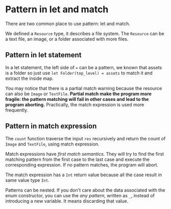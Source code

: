 # Pattern in let and match

There are two common place to use pattern: let and match.

We defined a `Resource` type, it describes a file system. The `Resource` can be a text file, an image, or a folder associated with more files.

## Pattern in let statement

In a let statement, the left side of `=` can be a pattern, we known that assets is a folder so just use `let Folder(top_level) = assets` to match it and extract the inside map. 

You may notice that there is a partial match warning because the resource can also be `Image` or `TextFile`. **Partial match make the program more fragile: the pattern matching will fail in other cases and lead to the program aborting.** Practically, the match expression is used more frequently.

## Pattern in match expression

The `count` function traverse the input `res` recursively and return the count of `Image` and `TextFile`, using match expression. 

Match expressions have *first match semantics*. They will try to find the first matching pattern from the first case to the last case and execute the corresponding expression. If no pattern matches, the program will abort.

The match expression has a `Int` return value because all the case result in same value type `Int`.

Patterns can be nested. If you don't care about the data associated with the enum constructor, you can use the *any pattern*, written as `_`, instead of introducing a new variable. It means discarding that value.


